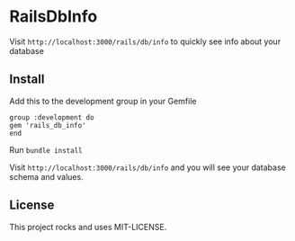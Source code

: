# RailsDbInfo

Visit `http://localhost:3000/rails/db/info` to quickly see info about your database

## Install

Add this to the development group in your Gemfile

	group :development do
  	gem 'rails_db_info'
	end

Run `bundle install`

Visit `http://localhost:3000/rails/db/info` and you will see your database schema and values.

## License

This project rocks and uses MIT-LICENSE.
